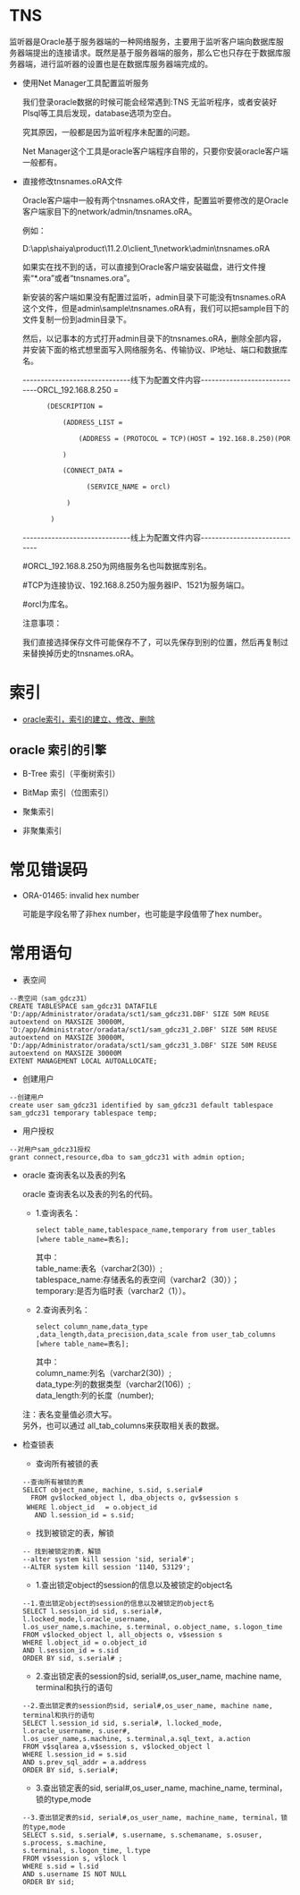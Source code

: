 # TNS

监听器是Oracle基于服务器端的一种网络服务，主要用于监听客户端向数据库服务器端提出的连接请求。既然是基于服务器端的服务，那么它也只存在于数据库服务器端，进行监听器的设置也是在数据库服务器端完成的。
 
* 使用Net Manager工具配置监听服务

  我们登录oracle数据的时候可能会经常遇到:TNS 无监听程序，或者安装好Plsql等工具后发现，database选项为空白。

  究其原因，一般都是因为监听程序未配置的问题。

  Net Manager这个工具是oracle客户端程序自带的，只要你安装oracle客户端一般都有。
 
* 直接修改tnsnames.oRA文件

  Oracle客户端中一般有两个tnsnames.oRA文件，配置监听要修改的是Oracle客户端家目下的network/admin/tnsnames.oRA。

  例如：

  D:\app\shaiya\product\11.2.0\client_1\network\admin\tnsnames.oRA

  如果实在找不到的话，可以直接到Oracle客户端安装磁盘，进行文件搜索“*.ora”或者“tnsnames.ora”。

  新安装的客户端如果没有配置过监听，admin目录下可能没有tnsnames.oRA这个文件，但是admin\sample\tnsnames.oRA有，我们可以把sample目下的文件复制一份到admin目录下。

  然后，以记事本的方式打开admin目录下的tnsnames.oRA，删除全部内容，并安装下面的格式想里面写入网络服务名、传输协议、IP地址、端口和数据库名。

  ------------------------------线下为配置文件内容-----------------------------ORCL_192.168.8.250 =         
  ```txt
        (DESCRIPTION =

            (ADDRESS_LIST =

                (ADDRESS = (PROTOCOL = TCP)(HOST = 192.168.8.250)(PORT = 1521))    

            )

            (CONNECT_DATA =

                  (SERVICE_NAME = orcl)    

             )

         )
  ```
  ------------------------------线上为配置文件内容-----------------------------

  #ORCL_192.168.8.250为网络服务名也叫数据库别名。

  #TCP为连接协议、192.168.8.250为服务器IP、1521为服务端口。

  #orcl为库名。

  注意事项：

  我们直接选择保存文件可能保存不了，可以先保存到别的位置，然后再复制过来替换掉历史的tnsnames.oRA。
       
 
# 索引

  * [oracle索引，索引的建立、修改、删除](https://www.cnblogs.com/djcsch2001/articles/1823459.html)

  ## oracle 索引的引擎
  
  * B-Tree 索引（平衡树索引）
    
  * BitMap 索引（位图索引）
    
  * 聚集索引
    
  * 非聚集索引

# 常见错误码

* ORA-01465: invalid hex number  
  
  可能是字段名带了非hex number，也可能是字段值带了hex number。
  
# 常用语句

* 表空间

 ```sql,oracle
 --表空间（sam_gdcz31）
 CREATE TABLESPACE sam_gdcz31 DATAFILE 
 'D:/app/Administrator/oradata/sct1/sam_gdcz31.DBF' SIZE 50M REUSE autoextend on MAXSIZE 30000M, 
 'D:/app/Administrator/oradata/sct1/sam_gdcz31_2.DBF' SIZE 50M REUSE autoextend on MAXSIZE 30000M, 
 'D:/app/Administrator/oradata/sct1/sam_gdcz31_3.DBF' SIZE 50M REUSE autoextend on MAXSIZE 30000M 
 EXTENT MANAGEMENT LOCAL AUTOALLOCATE;
 ```
 
* 创建用户

 ```sql,oracle
 --创建用户
 create user sam_gdcz31 identified by sam_gdcz31 default tablespace sam_gdcz31 temporary tablespace temp;
 ```
 
* 用户授权

 ```sql,oracle
 --对用户sam_gdcz31授权
 grant connect,resource,dba to sam_gdcz31 with admin option;
 ```

* oracle 查询表名以及表的列名

  oracle 查询表名以及表的列名的代码。

  * 1.查询表名：  
    ```sql,oracle
    select table_name,tablespace_name,temporary from user_tables [where table_name=表名];  
    ```
    其中：  
    table_name:表名（varchar2(30)）;   
    tablespace_name:存储表名的表空间（varchar2（30））；   
    temporary:是否为临时表（varchar2（1））。 

  * 2.查询表列名：  
    ```sql,oracle
    select column_name,data_type ,data_length,data_precision,data_scale from user_tab_columns [where table_name=表名]; 
    ```  
    其中：  
    column_name:列名（varchar2(30)）;   
    data_type:列的数据类型（varchar2(106)）;   
    data_length:列的长度（number); 

  注：表名变量值必须大写。   
  另外，也可以通过 all_tab_columns来获取相关表的数据。 


* 检查锁表
  
  * 查询所有被锁的表
  ```sql,oracle
  --查询所有被锁的表
  SELECT object_name, machine, s.sid, s.serial#
    FROM gv$locked_object l, dba_objects o, gv$session s
   WHERE l.object_id　 = o.object_id
     AND l.session_id = s.sid;
  ```
  * 找到被锁定的表，解锁 
  ```sql,oracle
  -- 找到被锁定的表，解锁 
  --alter system kill session 'sid, serial#';
  --ALTER system kill session '1140, 53129';
  ```
  * 1.查出锁定object的session的信息以及被锁定的object名
  ```sql,oracle
  --1.查出锁定object的session的信息以及被锁定的object名
  SELECT l.session_id sid, s.serial#, l.locked_mode,l.oracle_username,
  l.os_user_name,s.machine, s.terminal, o.object_name, s.logon_time
  FROM v$locked_object l, all_objects o, v$session s
  WHERE l.object_id = o.object_id
  AND l.session_id = s.sid
  ORDER BY sid, s.serial# ;
  ```
  * 2.查出锁定表的session的sid, serial#,os_user_name, machine name, terminal和执行的语句
  ```sql,oracle
  --2.查出锁定表的session的sid, serial#,os_user_name, machine name, terminal和执行的语句
  SELECT l.session_id sid, s.serial#, l.locked_mode, l.oracle_username, s.user#,
  l.os_user_name,s.machine, s.terminal,a.sql_text, a.action
  FROM v$sqlarea a,v$session s, v$locked_object l
  WHERE l.session_id = s.sid
  AND s.prev_sql_addr = a.address
  ORDER BY sid, s.serial#;
  ```
  * 3.查出锁定表的sid, serial#,os_user_name, machine_name, terminal，锁的type,mode
  ```sql,oracle
  --3.查出锁定表的sid, serial#,os_user_name, machine_name, terminal，锁的type,mode
  SELECT s.sid, s.serial#, s.username, s.schemaname, s.osuser, s.process, s.machine,
  s.terminal, s.logon_time, l.type
  FROM v$session s, v$lock l
  WHERE s.sid = l.sid
  AND s.username IS NOT NULL
  ORDER BY sid;
  ```
